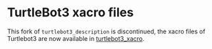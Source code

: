 # TurtleBot3 xacro files 

This fork of `turtlebot3_description` is discontinued, the xacro files of Turtlebot3 are now available in [turtlebot3_xacro](https://github.com/CentraleNantesRobotics/turtlebot3_xacro).

